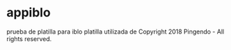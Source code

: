 # appiblo
prueba de platilla para iblo
platilla utilizada de Copyright 2018 Pingendo - All rights reserved.
